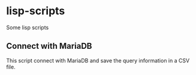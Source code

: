 # lisp-scripts
Some lisp scripts

## Connect with MariaDB

This script connect with MariaDB and save the query information in a CSV file.